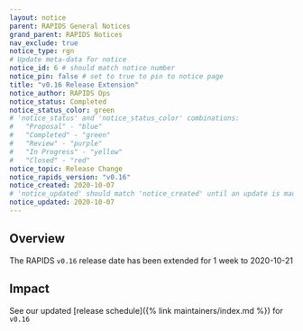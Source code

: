 ```yaml
---
layout: notice
parent: RAPIDS General Notices
grand_parent: RAPIDS Notices
nav_exclude: true
notice_type: rgn
# Update meta-data for notice
notice_id: 6 # should match notice number
notice_pin: false # set to true to pin to notice page
title: "v0.16 Release Extension"
notice_author: RAPIDS Ops
notice_status: Completed
notice_status_color: green
# 'notice_status' and 'notice_status_color' combinations:
#   "Proposal" - "blue"
#   "Completed" - "green"
#   "Review" - "purple"
#   "In Progress" - "yellow"
#   "Closed" - "red"
notice_topic: Release Change
notice_rapids_version: "v0.16"
notice_created: 2020-10-07
# 'notice_updated' should match 'notice_created' until an update is made
notice_updated: 2020-10-07
---
```


## Overview

The RAPIDS `v0.16` release date has been extended for 1 week to 2020-10-21

## Impact

See our updated [release schedule]({% link maintainers/index.md %}) for
`v0.16`
